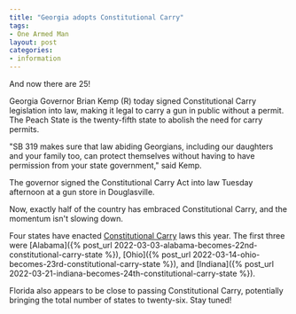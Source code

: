 ```yaml
---
title: "Georgia adopts Constitutional Carry"
tags:
- One Armed Man
layout: post
categories:
- information
---
```


And now there are 25!

Georgia Governor Brian Kemp (R) today signed Constitutional Carry legislation into law, making it legal to carry a gun in public without a permit. The Peach State is the twenty-fifth state to abolish the need for carry permits.

"SB 319 makes sure that law abiding Georgians, including our daughters and your family too, can protect themselves without having to have permission from your state government," said Kemp.

The governor signed the Constitutional Carry Act into law Tuesday afternoon at a gun store in Douglasville.

Now, exactly half of the country has embraced Constitutional Carry, and the momentum isn't slowing down.

Four states have enacted [Constitutional Carry](/permitless-carry-states.html) laws this year. The first three were [Alabama]({% post_url 2022-03-03-alabama-becomes-22nd-constitutional-carry-state %}), [Ohio]({% post_url 2022-03-14-ohio-becomes-23rd-constitutional-carry-state %}), and [Indiana]({% post_url 2022-03-21-indiana-becomes-24th-constitutional-carry-state %}).

Florida also appears to be close to passing Constitutional Carry, potentially bringing the total number of states to twenty-six. Stay tuned!
